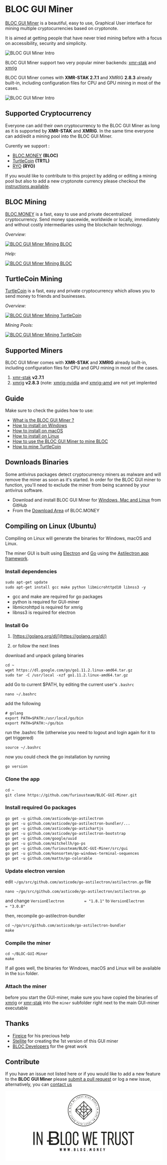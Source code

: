 # **BLOC GUI Miner**

[BLOC GUI Miner](https://github.com/furiousteam/BLOC-GUI-Miner) is a beautiful, easy to use, Graphical User interface for mining multiple cryptocurrencies based on cryptonote.

It is aimed at getting people that have never tried mining before with a focus on accessibility, security and simplicity.

![BLOC GUI Miner Intro](https://wiki.bloc.money/mining/images/BLOC-GUI-MINER/BLOC-GUI-Miner-v0.0.3-home.png)

BLOC GUI Miner support two very popular miner backends: [xmr-stak](https://github.com/fireice-uk/xmr-stak) and [xmrig](https://github.com/xmrig/xmrig)

BLOC GUI Miner comes with **XMR-STAK 2.7.1** and XMRIG **2.8.3** already built-in, including configuration files for CPU and GPU mining in most of the cases.

![BLOC GUI Miner Intro](https://wiki.bloc.money/mining/images/BLOC-GUI-MINER/BLOC-GUI-Miner-v0.0.3-ready.png)

## **Supported Cryptocurrency**

Everyone can add their own cryptocurrency to the BLOC GUI Miner as long as it is supported by **XMR-STAK** and **XMRIG**.
In the same time everyone can add/edit a mining pool into the BLOC GUI Miner.

Curently we support :

- [BLOC.MONEY](https://bloc.money) **(BLOC)**
- [TurtleCoin](https://turtlecoin.lol) **(TRTL)**
- [RYO](https://ryo-currency.com) **(RYO)**

If you would like to contribute to this project by adding or editing a mining pool but also to add a new cryptonote currency please checkout the [instructions available](https://github.com/furiousteam/BLOC-GUI-Miner/tree/master/coins).

## **BLOC Mining**

[BLOC.MONEY](https://bloc.money) is a fast, easy to use and private decentralized cryptocurrency. Send money spacewide, worldwide or locally, immediately and without costly intermediaries using the blockchain technology.

*Overview:*

[![BLOC GUI Miner Mining BLOC](https://wiki.bloc.money/mining/images/BLOC-GUI-MINER/BLOC-GUI-Miner-v0.0.3-BLOC-mining.png)](https://wiki.bloc.money/mining/bloc-gui-miner-using/)

*Help:*

[![BLOC GUI Miner Mining BLOC](https://wiki.bloc.money/mining/images/BLOC-GUI-MINER/BLOC-GUI-Miner-v0.0.3-help.png)](https://wiki.bloc.money/mining/bloc-gui-miner-using/)

## **TurtleCoin Mining**

[TurtleCoin](https://github.com/turtlecoin/turtlecoin) is a fast, easy and private cryptocurrency which allows you to send money to friends and businesses.

*Overview:*

[![BLOC GUI Miner Mining TurtleCoin](https://wiki.bloc.money/mining/images/BLOC-GUI-MINER/BLOC-GUI-Miner-v0.0.3-TRTL-mining.png)](https://wiki.bloc.money/mining/bloc-gui-miner-using/#mining-turtlecoin-trtl)

*Mining Pools:*

[![BLOC GUI Miner Mining TurtleCoin](https://wiki.bloc.money/mining/images/BLOC-GUI-MINER/trtl-settings-page.png)](https://wiki.bloc.money/mining/bloc-gui-miner-using/#mining-turtlecoin-trtl)

## **Supported Miners**

BLOC GUI Miner comes with **XMR-STAK** and **XMRIG** already built-in, including configuration files for CPU and GPU mining in most of the cases.

1. [xmr-stak](../mining/XMR-Stak-index.md) **v2.7.1**
2. [xmrig](../mining/XMRIG-index.md) **v2.8.3** (note: [xmrig-nvidia](https://github.com/xmrig/xmrig-nvidia) and [xmrig-amd](https://github.com/xmrig/xmrig-amd) are not yet implented

## **Guide**

Make sure to check the guides how to use:

- [What is the BLOC GUI Miner ?](https://wiki.bloc.money/mining/bloc-gui-miner/)
- [How to install on Windows](https://wiki.bloc.money/mining/bloc-gui-miner-using/#windows)
- [How to install on macOS](https://wiki.bloc.money/mining/bloc-gui-miner-using/#mac-os)
- [How to install on Linux](https://wiki.bloc.money/mining/bloc-gui-miner-using/#linux)
- [How to use the BLOC GUI Miner to mine BLOC](https://wiki.bloc.money/mining/bloc-gui-miner-using/#start-mining)
- [How to mine TurtleCoin](https://wiki.bloc.money/mining/bloc-gui-miner-using/#mining-turtlecoin-trtl)

## **Downloads Binaries**

Some antivirus packages detect cryptocurrency miners as malware and will remove the miner as soon as it's started. In order for the BLOC GUI miner to function, you'll need to exclude the miner from being scanned by your antivirus software.

- Download and install BLOC GUI Miner for [Windows, Mac and Linux](https://github.com/furiousteam/GUI-miner/releases/latest) from GitHub
- From the [Download Area](https://bloc.money/download) of BLOC.MONEY

## **Compiling on Linux (Ubuntu)**

Compiling on Linux will generate the binaries for Windows, macOS and Linux.

The miner GUI is built using [Electron](https://electronjs.org) and
[Go](https://golang.org) using the
[Astilectron app framework](https://github.com/asticode/astilectron).

### **Install dependencies**

```shell
sudo apt-get update
sudo apt-get install gcc make python libmicrohttpd10 libnss3 -y
```

- gcc and make are required for go packages  
- python is required for GUI-miner  
- libmicrohttpd is required for xmrig  
- libnss3 is required for electron  

### **Install Go**

1. [https://golang.org/dl/](https://golang.org/dl/)

2. or follow the next lines

download and unpack golang binaries

```shell
cd ~
wget https://dl.google.com/go/go1.11.2.linux-amd64.tar.gz
sudo tar -C /usr/local -xzf go1.11.2.linux-amd64.tar.gz
```

add Go to current $PATH, by editing the current user's `.bashrc`

```shell
nano ~/.bashrc 
```

add the following

```shell
# golang
export PATH=$PATH:/usr/local/go/bin
export PATH=$PATH:~/go/bin
```

run the .bashrc file (otherwise you need to logout and login again for it to get triggered)

```shell
source ~/.bashrc
```

now you could check the go installation by running

```shell
go version
```

### Clone the app

```shell
cd ~
git clone https://github.com/furiousteam/BLOC-GUI-Miner.git
```

### Install required Go packages

```shell
go get -u github.com/asticode/go-astilectron
go get -u github.com/asticode/go-astilectron-bundler/...
go get -u github.com/asticode/go-astichartjs
go get -u github.com/asticode/go-astilectron-bootstrap
go get -u github.com/google/uuid
go get -u github.com/mitchellh/go-ps
go get -u github.com/furiousteam/BLOC-GUI-Miner/src/gui
go get -u github.com/konsorten/go-windows-terminal-sequences
go get -u github.com/mattn/go-colorable
```

### Update electron version

edit `~/go/src/github.com/asticode/go-astilectron/astilectron.go` file

```shell
nano ~/go/src/github.com/asticode/go-astilectron/astilectron.go
```

and change `VersionElectron         = "1.8.1"` to `VersionElectron         = "3.0.8"`

then, recompile go-astilectron-bundler

```shell
cd ~/go/src/github.com/asticode/go-astilectron-bundler
make
```

### Compile the miner

```shell
cd ~/BLOC-GUI-Miner
make
```

If all goes well, the binaries for Windows, macOS and Linux will be available in the `bin` folder.

### Attach the miner

before you start the GUI-miner, make sure you have copied the binaries of [xmrig](https://github.com/xmrig/xmrig) or [xmr-stak](https://github.com/fireice-uk/xmr-stak) into the `miner` subfolder right next to the main GUI-miner executable

## **Thanks**

- [Fireice](https://github.com/fireice-uk/xmr-stak) for his precious help
- [Stellite](https://github.com/stellitecoin/GUI-miner) for creating the 1st version of this GUI miner
- [BLOC Developers](https://github.com/furiousteam/BLOC) for the great work

## **Contribute**

If you have an issue not listed here or if you would like to add a new feature to the **BLOC GUI Miner** please [submit a pull request](https://github.com/furiousteam/BLOC-GUI-Miner/compare) or log a new issue, alternatively, you can [contact us](https://wiki.bloc.money/about/community/)


[![BLOC](DOCS/images/bloc-logo-intro.png)](https://bloc.money)